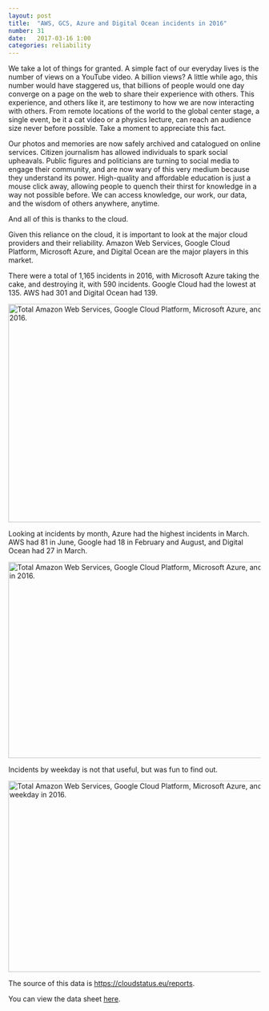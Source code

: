 ```yaml
---
layout: post
title:  "AWS, GCS, Azure and Digital Ocean incidents in 2016"
number: 31
date:   2017-03-16 1:00
categories: reliability
---
```


We take a lot of things for granted. A simple fact of our everyday lives is the number of views on a YouTube video. A billion views? A little while ago, this number would have staggered us, that billions of people would one day converge on a page on the web to share their experience with others. This experience, and others like it, are testimony to how we are now interacting with others. From remote locations of the world to the global center stage, a single event, be it a cat video or a physics lecture, can reach an audience size never before possible. Take a moment to appreciate this fact.

Our photos and memories are now safely archived and catalogued on online services.
Citizen journalism has allowed individuals to spark social upheavals.
Public figures and politicians are turning to social media to engage their community, and are now wary of this very medium because they understand its power.
High-quality and affordable education is just a mouse click away, allowing people to quench their thirst for knowledge in a way not possible before.
We can access knowledge, our work, our data, and the wisdom of others anywhere, anytime.

And all of this is thanks to the cloud.

Given this reliance on the cloud, it is important to look at the major cloud providers and their reliability. Amazon Web Services, Google Cloud Platform, Microsoft Azure, and Digital Ocean are the major players in this market.

There were a total of 1,165 incidents in 2016, with Microsoft Azure taking the cake, and destroying it, with 590 incidents. Google Cloud had the lowest at 135. AWS had 301 and Digital Ocean had 139.

<img src="{{ site.images-path | prepend: site.baseurl | prepend: site.url }}total-aws-gcs-azure-and-digital-ocean-downtimes-in-2016.jpg" width="713" height="435" alt="Total Amazon Web Services, Google Cloud Platform, Microsoft Azure, and Digital Ocean downtimes in 2016.">

Looking at incidents by month, Azure had the highest incidents in March. AWS had 81 in June, Google had 18 in February and August, and Digital Ocean had 27 in March.

<img src="{{ site.images-path | prepend: site.baseurl | prepend: site.url }}total-aws-gcs-azure-and-digital-ocean-downtimes-by-month-in-2016.jpg" width="753" height="391" alt="Total Amazon Web Services, Google Cloud Platform, Microsoft Azure, and Digital Ocean downtimes by month in 2016.">


Incidents by weekday is not that useful, but was fun to find out.

<img src="{{ site.images-path | prepend: site.baseurl | prepend: site.url }}total-aws-gcs-azure-and-digital-ocean-downtimes-by-weekday-in-2016.jpg" width="744" height="381" alt="Total Amazon Web Services, Google Cloud Platform, Microsoft Azure, and Digital Ocean downtimes by weekday in 2016.">

The source of this data is https://cloudstatus.eu/reports.

You can view the data sheet [here](https://docs.google.com/spreadsheets/d/1Q47ci1dtfYOxndAYq4CVRMNJtPqhHgEkqv53ViW86-c/edit?usp=sharing).